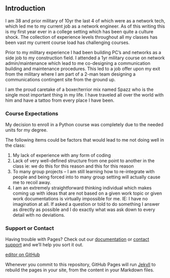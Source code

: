 ## Introduction

I am 38 and prior military of 10yr the last 4 of which were as a network tech, which led me to my current job as a network engineer. As of this writing this is my first year ever in a college setting which has been quite a culture shock. The collection of experience levels throughout all my classes has been vast my current course load has challenging courses.

Prior to my military experience I had been building PC’s and networks as a side job to my construction field. I attended a 1yr military course on network admin/maintenance which lead to me co-designing a communication building and maintenance procedures. This led to a job offer upon my exit from the military where I am part of a 2-man team designing a communications contingent site from the ground up.

I am the proud caretake of a boxer/terrior mix named Spazz who is the single most important thing in my life. I have traveled all over the world with him and have a tattoo from every place I have been.


### Course Expectations

My decision to enroll in a Python course was completely due to the needed units for my degree.

The following items could be factors that would lead to me not doing well in the class:
  1.	My lack of experience with any form of coding
  2.	Lack of very well-defined structure from one point to another in the class ie: we do this for this reason and this for this reason
  3.	To many group projects – I am still learning how to re-integrate with people and being forced into to many group setting will actually cause me to recoil away.
  4.	I am an extremely straightforward thinking individual which makes coming up with ideas that are not based on a given work topic or given work documentations is virtually impossible for me. IE: I have no imagination at all. If asked a question or told to do something I answer as directly as possible and I do exactly what was ask down to every detail with no deviations.

### Support or Contact

Having trouble with Pages? Check out our [documentation](https://help.github.com/categories/github-pages-basics/) or [contact support](https://github.com/contact) and we’ll help you sort it out.

 [editor on GitHub](https://github.com/roycaffee/RoyCaffee.github.io/edit/master/index.md)

Whenever you commit to this repository, GitHub Pages will run [Jekyll](https://jekyllrb.com/) to rebuild the pages in your site, from the content in your Markdown files.

